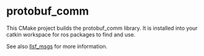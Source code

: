 # protobuf_comm

This CMake project builds the protobuf_comm library.
It is installed into your catkin workspace for ros packages to find and use.

See also [llsf_msgs](https://github.com/ethflo/llsf_msgs) for more information.
